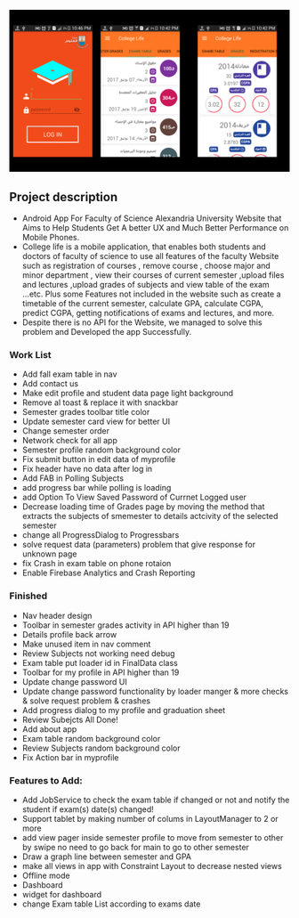 ![alt text](https://github.com/RofaeilAshaiaa/CollegeLife/blob/master/thumbnail_original)

## Project description ##

* Android App For Faculty of Science Alexandria University Website that Aims to Help Students Get A better UX and Much Better Performance on Mobile Phones.
* College life is a mobile application, that enables both students and doctors of faculty of science to use all features of the faculty Website such as registration of courses , remove course , choose major and minor department , view their courses of current semester ,upload files and lectures ,upload grades of subjects and view table of the exam ...etc. Plus some Features not included in the website such as create a timetable of the current semester, calculate GPA, calculate CGPA, predict CGPA, getting notifications of exams and lectures, and more.
* Despite there is no API for the Website, we managed to solve this problem and Developed the app Successfully.

### Work List ###

* Add fall exam table in nav
* Add contact us
* Make edit profile and student data page light background
* Remove al toast & replace it with snackbar
* Semester grades toolbar title color
* Update semester card view for better UI
* Change semester order 
* Network check for all app
* Semester profile random background color 
* Fix submit button in edit data of myprofile
* Fix header have no data after log in
* Add FAB in Polling Subjects
* add progress bar while polling is loading
* add Option To View Saved Password of Currnet Logged user
* Decrease loading time of Grades page by moving the method that extracts the subjects of smemester to details actcivity of the selected semester
* change all ProgressDialog to Progressbars
* solve request data (parameters) problem that give response for unknown page
* fix Crash in exam table on phone rotaion
* Enable Firebase Analytics and Crash Reporting


### Finished ###

* Nav header design
* Toolbar in semester grades activity in API higher than 19
* Details profile back arrow
* Make unused item in nav comment
* Review Subjects not working need debug
* Exam table put loader id in FinalData class
* Toolbar for my profile in API higher than 19
* Update change password UI 
* Update change password functionality by loader manger & more checks & solve request problem & crashes
* Add progress dialog to my profile and graduation sheet
* Review Subejcts All Done!
* Add about app
* Exam table random background color 
* Review Subjects random background color 
* Fix Action bar in myprofile


### Features to Add: ###

* Add JobService to check the exam table if changed or not and notify the student if exam(s) date(s) changed!
* Support tablet by making number of colums in LayoutManager to 2 or more
* add view pager inside semester profile to move from semester to other by swipe no need to go back for main to go to                    other semester
* Draw a graph line between semester and GPA
* make all views in app with Constraint Layout to decrease nested views 
* Offline mode
* Dashboard
* widget for dashboard
* change Exam table List according to exams date
